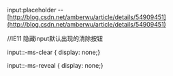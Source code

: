 input:placeholder -- [http://blog.csdn.net/amberwu/article/details/54909451](http://blog.csdn.net/amberwu/article/details/54909451)

//IE11 隐藏input默认出现的清除按钮

input::-ms-clear { display: none;}

input::-ms-reveal { display: none;}

